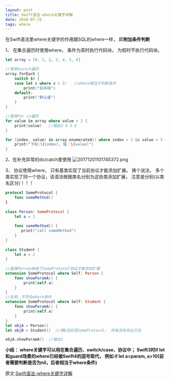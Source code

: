 ```yaml
---
layout: post
title: Swift语法-where关键字详解
date: 2018-07-31
tags: where
---
```


在Swift语法里where关键字的作用跟SQL的where一样， 即**附加条件判断**

1、 在集合遍历时使用where， 条件为真时执行代码块， 为假时不执行代码块。
```swift
let array = [0, 1, 2, 3, 4, 5, 6]

//使用switch遍历
array.forEach {
    switch $0 {
    case let x where x > 3:   //where相当于判断条件
        print("后半段")
    default:
        print("默认值")
    }
}

//使用for in遍历
for value in array where value > 2 {
    print(value)   //输出3 4 5 6
}

for (index, value) in array.enumerated() where index > 2 && value > 3 {
    print("下标:\(index), 值：\(value)")
}
```

2、在补充异常的do/catch里使用
![20171201101745372.png](https://upload-images.jianshu.io/upload_images/987457-1068b01ec70f6796.png?imageMogr2/auto-orient/strip%7CimageView2/2/w/1240)

3、 协议使用where， 只有基类实现了当前协议才能添加扩展。 换个说法， 多个类实现了同一个协议，该语法根据类名分别为这些类添加扩展， 注意是分别(以类名区分)！！！
```swift
protocol SomeProtocol {
    func someMethod()
}
 
class Person: SomeProtocol {
    let a = 1
    
    func someMethod() {
       print("call someMethod")
    }
}
 
class Student {
    let a = 2
}
 
//基类Person继承了SomeProtocol协议才能添加扩展
extension SomeProtocol where Self: Person {
    func showParamA() {
        print(self.a)
    }
}
//反例，不符合where条件
extension SomeProtocol where Self: Student {
    func showParamA() {
        print(self.a)
    }
}
let objA = Person()
let objB = Student()  //类B没实现SomeProtocol， 所有没有协议方法

objA.showParamA()  //输出1
```
**小结： where关键字可以用在集合遍历、switch/case、协议中； Swift3时if let和guard场景的where已经被Swift4的逗号取代， 例如 if let a=param, a>10(前者需要判断是否为nil，后者相当于where条件)**

原文:[Swift语法-where关键字详解](https://blog.csdn.net/brycegao321/article/details/78683676)
